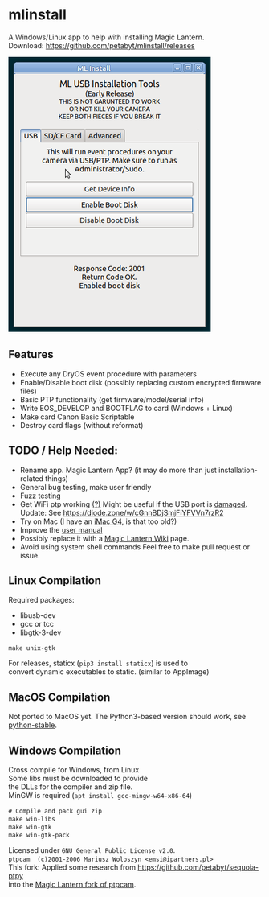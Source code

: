 # mlinstall
A Windows/Linux app to help with installing Magic Lantern.  
Download: https://github.com/petabyt/mlinstall/releases  

![screenshot](assets/screenshot.png)

## Features
- Execute any DryOS event procedure with parameters
- Enable/Disable boot disk (possibly replacing custom encrypted firmware files)
- Basic PTP functionality (get firmware/model/serial info)
- Write EOS_DEVELOP and BOOTFLAG to card (Windows + Linux)
- Make card Canon Basic Scriptable
- Destroy card flags (without reformat)

## TODO / Help Needed:
 - Rename app. Magic Lantern App? (it may do more than just installation-related things)
 - General bug testing, make user friendly
 - Fuzz testing
 - Get WiFi ptp working [(?)](https://github.com/Parrot-Developers/sequoia-ptpy/issues/18)
Might be useful if the USB port is [damaged](https://www.cloudynights.com/topic/497224-any-experiences-on-repairing-usb-port-on-canon-dslr/).  
Update: See https://diode.zone/w/cGnnBDjSmjFiYFVVn7rzR2
 - Try on Mac (I have an [iMac G4](https://en.wikipedia.org/wiki/IMac_G4), is that too old?)
 - Improve the [user manual](MANUAL.md)
 - Possibly replace it with a [Magic Lantern Wiki](https://wiki.magiclantern.fm/start) page.
 - Avoid using system shell commands
Feel free to make pull request or issue.  

## Linux Compilation
Required packages:  
- libusb-dev
- gcc or tcc
- libgtk-3-dev
```
make unix-gtk
```

For releases, staticx (`pip3 install staticx`) is used to  
convert dynamic executables to static. (similar to AppImage)  

## MacOS Compilation
Not ported to MacOS yet. The Python3-based version should work, see [python-stable](https://github.com/petabyt/mlinstall/tree/python-stable).  

## Windows Compilation
Cross compile for Windows, from Linux  
Some libs must be downloaded to provide  
the DLLs for the compiler and zip file.  
MinGW is required (`apt install gcc-mingw-w64-x86-64`)  

```
# Compile and pack gui zip
make win-libs
make win-gtk
make win-gtk-pack
```

Licensed under `GNU General Public License v2.0`.  
`ptpcam  (c)2001-2006 Mariusz Woloszyn <emsi@ipartners.pl>`  
This fork: Applied some research from https://github.com/petabyt/sequoia-ptpy  
into the [Magic Lantern fork of ptpcam](https://github.com/reticulatedpines/magiclantern_simplified/tree/dev/contrib/ptpcam).  
